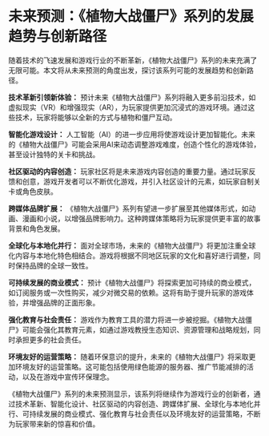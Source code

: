 # 未来预测：《植物大战僵尸》系列的发展趋势与创新路径

随着技术的飞速发展和游戏行业的不断革新，《植物大战僵尸》系列的未来充满了无限可能。本文将从未来预测的角度出发，探讨该系列可能的发展趋势和创新路径。

**技术革新引领新体验：**
预计未来《植物大战僵尸》系列将融入更多前沿技术，如虚拟现实（VR）和增强现实（AR），为玩家提供更加沉浸式的游戏环境。通过这些技术，玩家将能够以全新的方式与植物和僵尸互动。

**智能化游戏设计：**
人工智能（AI）的进一步应用将使游戏设计更加智能化。未来的《植物大战僵尸》可能会采用AI来动态调整游戏难度，创造个性化的游戏体验，甚至设计独特的关卡和挑战。

**社区驱动的内容创造：**
玩家社区将是未来游戏内容创造的重要力量。通过玩家反馈和创意，游戏开发者可以不断优化游戏，并引入社区设计的元素，如玩家自制关卡或角色皮肤。

**跨媒体品牌扩展：**
《植物大战僵尸》系列有望进一步扩展至其他媒体形式，如动画、漫画和小说，以增强品牌影响力。这种跨媒体策略将为玩家提供更丰富的故事背景和角色发展。

**全球化与本地化并行：**
面对全球市场，未来的《植物大战僵尸》将更加注重全球化内容与本地化特色相结合。游戏将根据不同地区玩家的文化和喜好进行调整，同时保持品牌的全球一致性。

**可持续发展的商业模式：**
预计《植物大战僵尸》将探索更加可持续的商业模式，如订阅服务或一次性购买，减少对微交易的依赖。这将有助于提升玩家的游戏体验，并增强品牌的正面形象。

**强化教育与社会责任：**
游戏作为教育工具的潜力将进一步被挖掘。《植物大战僵尸》可能会强化其教育元素，如通过游戏教授生态知识、资源管理和战略规划，同时承担更多的社会责任。

**环境友好的运营策略：**
随着环保意识的提升，未来的《植物大战僵尸》将采取更加环境友好的运营策略。这可能包括使用绿色能源的服务器、推广节能减排的活动，以及在游戏中宣传环保理念。

《植物大战僵尸》系列的未来预测显示，该系列将继续作为游戏行业的创新者，通过技术革新、智能化设计、社区驱动的内容创造、跨媒体扩展、全球化与本地化并行、可持续发展的商业模式、强化教育与社会责任以及环境友好的运营策略，不断为玩家带来新的惊喜和价值。